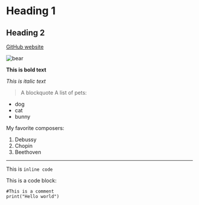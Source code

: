 # Heading 1

## Heading 2

[GitHub website](github.com)

![bear](https://encrypted-tbn0.gstatic.com/images?q=tbn:ANd9GcS5kAVnGWZcLLXsfcHyVEVHpIKAbswBXne7Rg&usqp=CAU)

**This is bold text**

*This is italic text*

> A blockquote
A list of pets:
- dog
- cat
- bunny

My favorite composers:
1. Debussy
2. Chopin
3. Beethoven

***

This is `inline code`

This is a code block:
``` 
#This is a comment
print("Hello world")
```

